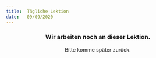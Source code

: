 ```yaml
---
title:  Tägliche Lektion
date:   09/09/2020
---
```


### <center>Wir arbeiten noch an dieser Lektion.</center>
<center>Bitte komme später zurück.</center>